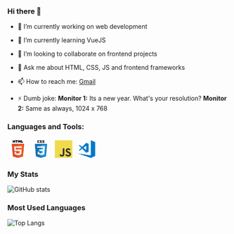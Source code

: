 ### Hi there 👋

- 🔭 I’m currently working on web development
- 🌱 I’m currently learning VueJS
- 👯 I’m looking to collaborate on frontend projects
- 💬 Ask me about HTML, CSS, JS and frontend frameworks

- 📫 How to reach me:  <a href="mailto:kimanikevin254@gmail.com">Gmail</a>
 

- ⚡ Dumb joke: **Monitor 1:** Its a new year. What's your resolution?   **Monitor 2:** Same as always, 1024 x 768

### Languages and Tools:
<p align="left">
<img src="https://raw.githubusercontent.com/github/explore/80688e429a7d4ef2fca1e82350fe8e3517d3494d/topics/html/html.png" alt="HTML" height="40" style="vertical-align:top; margin:4px">
<img src="https://raw.githubusercontent.com/github/explore/80688e429a7d4ef2fca1e82350fe8e3517d3494d/topics/css/css.png" alt="CSS" height="40" style="vertical-align:top; margin:4px">
<img src="https://raw.githubusercontent.com/github/explore/80688e429a7d4ef2fca1e82350fe8e3517d3494d/topics/javascript/javascript.png" alt="Javascript" height="40" style="vertical-align:top; margin:4px">
<img src="https://raw.githubusercontent.com/github/explore/80688e429a7d4ef2fca1e82350fe8e3517d3494d/topics/visual-studio-code/visual-studio-code.png" alt="VS Code" height="40" style="vertical-align:top; margin:4px">
</p>

### My Stats
![GitHub stats](https://github-readme-stats.vercel.app/api?username=kimanikevin254&show_icons=true&theme=tokyonight)

### Most Used Languages
![Top Langs](https://github-readme-stats.vercel.app/api/top-langs/?username=kimanikevin254&count_private=true&theme=tokyonight)

